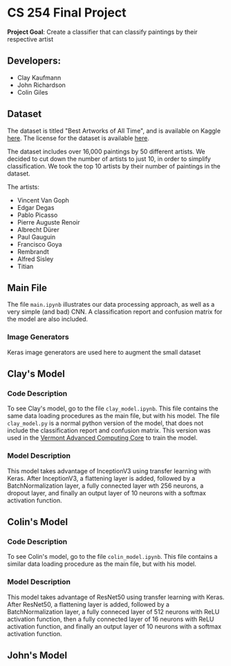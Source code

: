 # CS 254 Final Project

**Project Goal**: Create a classifier that can classify paintings by their
respective artist

## Developers:

- Clay Kaufmann
- John Richardson
- Colin Giles

## Dataset

The dataset is titled "Best Artworks of All Time", and is available on
Kaggle [here](https://www.kaggle.com/ikarus777/best-artworks-of-all-time).
The license for the dataset is available
[here](https://creativecommons.org/licenses/by-nc-sa/4.0/).

The dataset includes over 16,000 paintings by 50 different artists. We decided
to cut down the number of artists to just 10, in order to simplify
classification. We took the top 10 artists by their number of paintings in the
dataset.

The artists:

- Vincent Van Goph
- Edgar Degas
- Pablo Picasso
- Pierre Auguste Renoir
- Albrecht Dürer
- Paul Gauguin
- Francisco Goya
- Rembrandt
- Alfred Sisley
- Titian

## Main File

The file `main.ipynb` illustrates our data processing approach, as well as a
very simple (and bad) CNN. A classification report and confusion matrix for the
model are also included.

### Image Generators

Keras image generators are used here to augment the small dataset

## Clay's Model

### Code Description

To see Clay's model, go to the file `clay_model.ipynb`. This file contains the
same data loading procedures as the main file, but with his model. The file
`clay_model.py` is a normal python version of the model, that does not include
the classification report and confusion matrix. This version was used in the
[Vermont Advanced Computing Core](https://www.uvm.edu/vacc) to train the model.

### Model Description

This model takes advantage of InceptionV3 using transfer learning with Keras.
After InceptionV3, a flattening layer is added, followed by a BatchNormalization
layer, a fully connected layer wth 256 neurons, a dropout layer, and finally an
output layer of 10 neurons with a softmax activation function.

## Colin's Model

### Code Description

To see Colin's model, go to the file `colin_model.ipynb`. This file contains a similar data loading procedure as the main file, but with his model.

### Model Description

This model takes advantage of ResNet50 using transfer learning with Keras.
After ResNet50, a flattening layer is added, followed by a BatchNormalization layer, a fully conneced layer of 512 neurons with ReLU activation function, then a fully connected layer of 16 neurons with ReLU activation function, and finally an output layer of 10 neurons with a softmax activation function.

## John's Model
